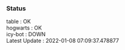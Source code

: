 ### Status


table : OK  
hogwarts : OK  
icy-bot : DOWN  
Latest Update : 2022-01-08 07:09:37.478877
